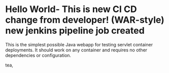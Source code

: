 Hello World- This is new CI CD change from developer! (WAR-style)
new jenkins pipeline job created 
===============

This is the simplest possible Java webapp for testing servlet container deployments.  It should work on any container and requires no other dependencies or configuration.

tea,
